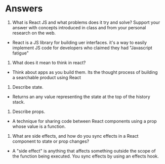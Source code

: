 # Answers

1. What is React JS and what problems does it try and solve? Support your answer with concepts introduced in class and from your personal research on the web.
- React is a JS library for building uer interfaces. it's a way to easily implement JS code for developers who claimed they had "Javascript fatigue"

1. What does it mean to think in react?
- Think about apps as you build them. Its the thought process of building a searchable product using React

1. Describe state.
- Returns an any value representing the state at the top of the history stack.

1. Describe props.
- A technique for sharing code between React components using a prop whose value is a function.

1. What are side effects, and how do you sync effects in a React component to state or prop changes?
- A "side effect" is anything that affects something outside the scope of the function being executed. You sync effects by using an effects hook.
